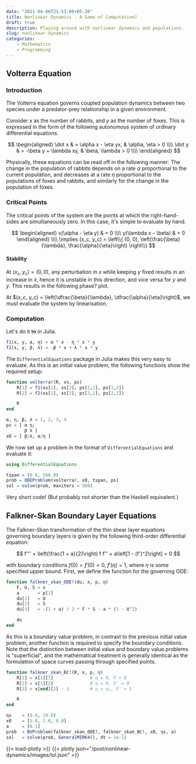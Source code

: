 ```yaml
---
date: "2021-04-06T21:53:06+05:30"
title: Nonlinear Dynamics - A Game of Computation?
draft: true
description: Playing around with nonlinear dynamics and populations.
slug: nonlinear-dynamics
categories: 
    - Mathematics
    - Programming
---
```


## Volterra Equation

### Introduction

The Volterra equation governs coupled population dynamics between two species under a predator-prey relationship in a given environment.

Consider $x$ as the number of rabbits, and $y$ as the number of foxes. This is expressed in the form of the following autonomous system of ordinary differential equations. 

$$ 
\begin{aligned} 
    \dot x & = \alpha x - \eta yx, & \alpha, \eta > 0 \\\\ 
    \dot y & = -\beta y + \lambda xy, & \beta, \lambda > 0 \\\\ 
\end{aligned}
$$

Physically, these equations can be read off in the following manner: The change in the population of rabbits depends on a rate $\alpha$ proportional to the current population, and decreases at a rate $\eta$ proportional to the populations of foxes and rabbits, and similarly for the change in the population of foxes.

### Critical Points

The critical points of the system are the points at which the right-hand-sides are simultaneously zero. In this case, it's simple to evaluate by hand.

$$ 
\begin{aligned} 
    x(\alpha - \eta y) & = 0 \\\\ 
    y(\lambda x - \beta) & = 0
\end{aligned} \\\\ 
\implies (x_c, y_c) = \left\\{ (0, 0), \left(\frac{\beta}{\lambda}, \frac{\alpha}{\eta}\right) \right\\}
$$

#### Stability

At $(x_c, y_c) = (0, 0)$, any perturbation in $x$ while keeping $y$ fixed results in an increase in $\dot x$, hence it is unstable in this direction, and vice versa for $y$ and $\dot y$. This results in the following phase? plot.

At $(x_c, y_c) = \left(\dfrac{\beta}{\lambda}, \dfrac{\alpha}{\eta}\right)$, we must evaluate the system by linearisation.

### Computation

Let's do it ~~to~~ in Julia.
```julia
f1(x, y, α, η) = α * x - η * x * y
f2(x, y, β, λ) = -β * x + λ * x * y
```

The `DifferentialEquations` package in Julia makes this very easy to evaluate. As this is an initial value problem, the following functions show the required setup:

```julia
function volterra!(R, xs, ps)
    R[1] = f1(xs[1], xs[2], ps[1,1], ps[1,2])
    R[2] = f2(xs[1], xs[2], ps[2,1], ps[2,2])

    R
end

α, η, β, λ = 1, 2, 3, 4
ps = [ α η; 
       β λ ]
x0 = [ β/λ, α/η ]
```

We now set up a problem in the format of `DifferentialEquations` and evaluate it:

```julia
using DifferentialEquations

tspan = (0.0, 500.0)
prob = ODEProblem(volterra!, x0, tspan, ps)
sol = solve(prob, maxiters = 500)
```

Very short code! (But probably not shorter than the Haskell equivalent.)

## Falkner-Skan Boundary Layer Equations

The Falkner-Skan transformation of the thin shear layer equations governing boundary layers is given by the following third-order differential equation:

$$ f''' + \left(\frac{1 + a}{2}\right) f f'' + a\left[1 - (f')^2\right] = 0 $$

with boundary conditions $f(0) = f'(0) = 0, ~ f'(\eta) = 1$, where $\eta$ is some specified upper bound. First, we define the function for the governing ODE: 

```julia
function falkner_skan_ODE!(du, x, p, η)
    F, U, S = x
    a       = p[1]
    du[1]   = U
    du[2]   = S             
    du[3]   = -(1 + a) / 2 * F * S - a * (1 - U^2)

    du
end
```

As this is a boundary value problem, in contrast to the previous initial value problem, another function is required to specify the boundary conditions. Note that the distinction between initial value and boundary value problems is "superficial", and the mathematical treatment is generally identical as the formulation of space curves passing through specified points.

```julia
function falkner_skan_BC!(R, x, p, η)
    R[1] = x[1][1]              # η = 0, F = 0
    R[2] = x[1][2]              # η = 0, F' = 0
    R[3] = x[end][2] - 1        # η = ηₑ, F' = 1

    R
end
```


```julia
ηs    = (0.0, 10.0)
x0    = [5.0, 2.0, 0.0] 
a     = [0.1]
prob  = BVProblem(falkner_skan_ODE!, falkner_skan_BC!, x0, ηs, a)
sol   = solve(prob, GeneralMIRK4(), dt = 1e-1)
```

{{< load-plotly >}}
{{< plotly json="/post/nonlinear-dynamics/images/lol.json" >}}


